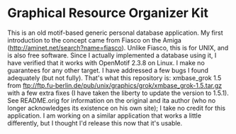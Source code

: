 Graphical Resource Organizer Kit
================================

This is an old motif-based generic personal database application.  My
first introduction to the concept came from Fiasco on the Amiga
(http://aminet.net/search?name=fiasco).  Unlike Fiasco, this is for
UNIX, and is also free software.  Since I actually implemented a
database using it, I have verified that it works with OpenMotif 2.3.8
on Linux.  I make no guarantees for any other target.  I have
addressed a few bugs I found adequately (but not fully).  That's what
this repository is: xmbase_grok 1.5 from
ftp://ftp.fu-berlin.de/pub/unix/graphics/grok/xmbase_grok-1.5.tar.gz
with a few extra fixes (I have taken the liberty to update the version
to 1.5.1).  See README.orig for information on the original and ita
author (who no longer acknowledges its existence on his own site); I
take no credit for this application.  I am working on a similar
application that works a little differently, but I thought I'd release
this now that it's usable.
